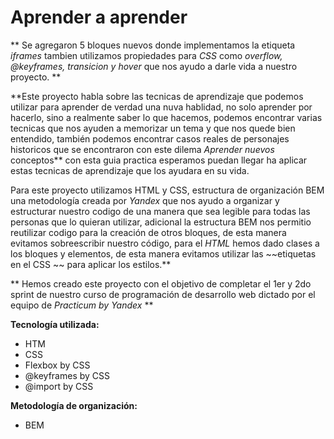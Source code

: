 # Aprender a aprender

** Se agregaron 5 bloques nuevos donde implementamos la etiqueta _iframes_ tambien utilizamos propiedades para _CSS_ como _overflow, @keyframes, transicion y hover_ que nos ayudo a darle vida a nuestro proyecto. **

\*\*Este proyecto habla sobre las tecnicas de aprendizaje que podemos utilizar para aprender de verdad una nuva hablidad, no solo aprender por hacerlo, sino a realmente saber lo que hacemos, podemos encontrar varias tecnicas que nos ayuden a memorizar un tema y que nos quede bien entendido, también podemos encontrar casos reales de personajes historicos que se encontraron con este dilema _Aprender nuevos_ conceptos\*\* con esta guia practica esperamos puedan llegar ha aplicar estas tecnicas de aprendizaje que los ayudara en su vida.

Para este proyecto utilizamos HTML y CSS, estructura de organización BEM una metodología creada por _Yandex_ que nos ayudo a organizar y estructurar nuestro codigo de una manera que sea legible para todas las personas que lo quieran utilizar, adicional la estructura BEM nos permitio reutilizar codigo para la creación de otros bloques, de esta manera evitamos sobreescribir nuestro código, para el _HTML_ hemos dado clases a los bloques y elementos, de esta manera evitamos utilizar las ~~etiquetas en el CSS ~~ para aplicar los estilos.\*\*

** Hemos creado este proyecto con el objetivo de completar el 1er y 2do sprint de nuestro curso de programación de desarrollo web dictado por el equipo de _Practicum by Yandex_ **

**Tecnología utilizada:**

* HTM
* CSS
* Flexbox by CSS
* @keyframes by CSS
* @import by CSS

**Metodología de organización:**

* BEM 


